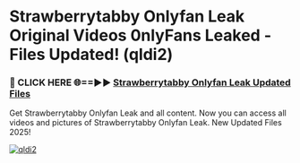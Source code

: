 # Strawberrytabby Onlyfan Leak Original Videos 0nlyFans Leaked - Files Updated! (qldi2)

<h3>🔴 CLICK HERE 🌐==►► <a href="https://tinyurl.com/4seja8ks" rel="nofollow">Strawberrytabby Onlyfan Leak Updated Files</a></h3>

Get Strawberrytabby Onlyfan Leak and all content. Now you can access all videos and pictures of Strawberrytabby Onlyfan Leak. New Updated Files 2025!

[![qldi2](https://i.imgur.com/EWjZXRe.gif)](https://tinyurl.com/4seja8ks)
